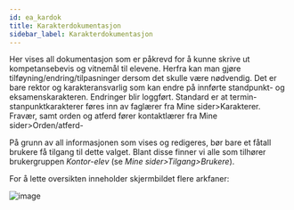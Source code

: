 ```yaml
---
id: ea_kardok
title: Karakterdokumentasjon
sidebar_label: Karakterdokumentasjon
---
```

Her vises all dokumentasjon som er påkrevd for å kunne skrive ut kompetansebevis og vitnemål til elevene. Herfra kan man gjøre tilføyning/endring/tilpasninger dersom det skulle være nødvendig. Det er bare rektor og karakteransvarlig som kan endre på innførte standpunkt- og eksamenskarakteren. Endringer blir loggført.
Standard er at termin- stanpunktkarakterer føres inn av faglærer fra Mine sider>Karakterer. Fravær, samt orden og atferd fører kontaktlærer  fra Mine sider>Orden/atferd-

På grunn av all informasjonen som vises og redigeres, bør bare et
fåtall brukere få tilgang til dette valget. Blant disse finner vi alle som tilhører brukergruppen _Kontor-elev_ (se _Mine sider>Tilgang>Brukere_).

For å lette oversikten inneholder skjermbildet flere arkfaner:

![image](https://user-images.githubusercontent.com/80097133/122047327-4f325880-cde0-11eb-818c-eb9c8c82a767.png)
